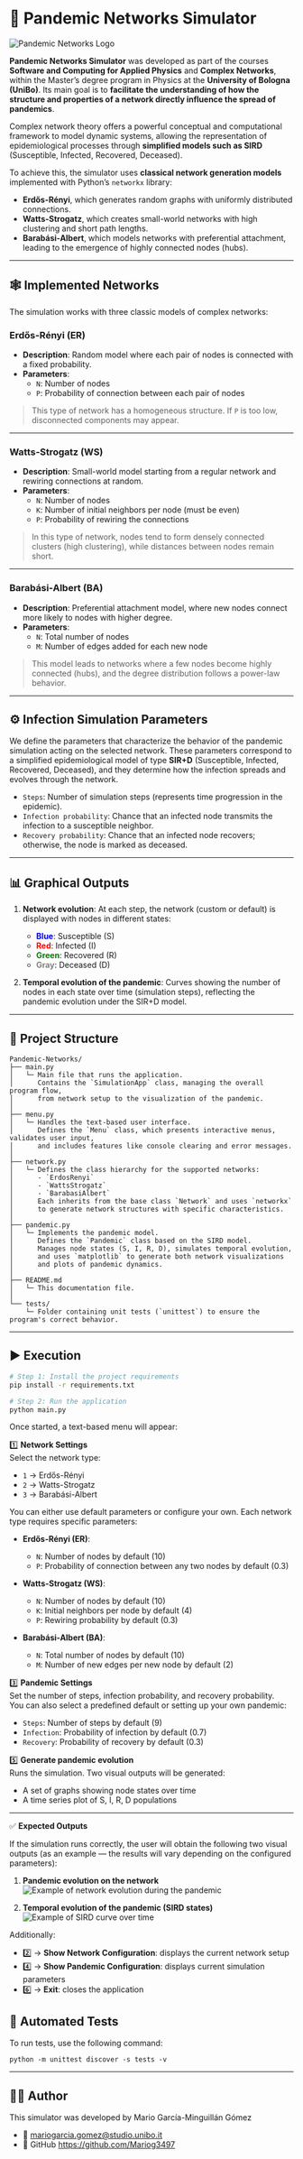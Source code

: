 # 🦠 Pandemic Networks Simulator

![Pandemic Networks Logo](image/logo.png)

**Pandemic Networks Simulator** was developed as part of the courses **Software and Computing for Applied Physics** and **Complex Networks**, within the Master’s degree program in Physics at the **University of Bologna (UniBo)**. Its main goal is to **facilitate the understanding of how the structure and properties of a network directly influence the spread of pandemics**.

Complex network theory offers a powerful conceptual and computational framework to model dynamic systems, allowing the representation of epidemiological processes through **simplified models such as SIRD** (Susceptible, Infected, Recovered, Deceased).

To achieve this, the simulator uses **classical network generation models** implemented with Python’s `networkx` library:
- **Erdős-Rényi**, which generates random graphs with uniformly distributed connections.
- **Watts-Strogatz**, which creates small-world networks with high clustering and short path lengths.
- **Barabási-Albert**, which models networks with preferential attachment, leading to the emergence of highly connected nodes (hubs).

---

## 🕸️ Implemented Networks

The simulation works with three classic models of complex networks:

### Erdős-Rényi (ER)

- **Description**: Random model where each pair of nodes is connected with a fixed probability.
- **Parameters**:
  - `N`: Number of nodes  
  - `P`: Probability of connection between each pair of nodes

> This type of network has a homogeneous structure. If `P` is too low, disconnected components may appear.

---

### Watts-Strogatz (WS)

- **Description**: Small-world model starting from a regular network and rewiring connections at random.
- **Parameters**:
  - `N`: Number of nodes  
  - `K`: Number of initial neighbors per node (must be even)  
  - `P`: Probability of rewiring the connections

> In this type of network, nodes tend to form densely connected clusters (high clustering), while distances between nodes remain short.

---

### Barabási-Albert (BA)

- **Description**: Preferential attachment model, where new nodes connect more likely to nodes with higher degree.
- **Parameters**:
  - `N`: Total number of nodes  
  - `M`: Number of edges added for each new node

> This model leads to networks where a few nodes become highly connected (hubs), and the degree distribution follows a power-law behavior.

---

## ⚙️ Infection Simulation Parameters

We define the parameters that characterize the behavior of the pandemic simulation acting on the selected network. These parameters correspond to a simplified epidemiological model of type **SIR+D** (Susceptible, Infected, Recovered, Deceased), and they determine how the infection spreads and evolves through the network.

- `Steps`: Number of simulation steps (represents time progression in the epidemic).
- `Infection probability`: Chance that an infected node transmits the infection to a susceptible neighbor.
- `Recovery probability`: Chance that an infected node recovers; otherwise, the node is marked as deceased.

---

## 📊 Graphical Outputs

1. **Network evolution**: At each step, the network (custom or default) is displayed with nodes in different states:  
   - <span style="color:blue;"><strong>Blue</strong></span>: Susceptible (S)  
   - <span style="color:red;"><strong>Red</strong></span>: Infected (I)  
   - <span style="color:green;"><strong>Green</strong></span>: Recovered (R)  
   - <span style="color:gray;"><strong>Gray</strong></span>: Deceased (D)

2. **Temporal evolution of the pandemic**: Curves showing the number of nodes in each state over time (simulation steps), reflecting the pandemic evolution under the SIR+D model.

---

## 📁 Project Structure

```
Pandemic-Networks/
├── main.py
│   └─ Main file that runs the application.
│      Contains the `SimulationApp` class, managing the overall program flow,
│      from network setup to the visualization of the pandemic.
│
├── menu.py
│   └─ Handles the text-based user interface.
│      Defines the `Menu` class, which presents interactive menus, validates user input,
│      and includes features like console clearing and error messages.
│
├── network.py
│   └─ Defines the class hierarchy for the supported networks:
│      - `ErdosRenyi`
│      - `WattsStrogatz`
│      - `BarabasiAlbert`
│      Each inherits from the base class `Network` and uses `networkx`
│      to generate network structures with specific characteristics.
│
├── pandemic.py
│   └─ Implements the pandemic model.
│      Defines the `Pandemic` class based on the SIRD model.
│      Manages node states (S, I, R, D), simulates temporal evolution,
│      and uses `matplotlib` to generate both network visualizations
│      and plots of pandemic dynamics.
│
├── README.md
│   └─ This documentation file.
│
└── tests/
    └─ Folder containing unit tests (`unittest`) to ensure the program's correct behavior.
```

---

## ▶️ Execution

```bash
# Step 1: Install the project requirements
pip install -r requirements.txt

# Step 2: Run the application
python main.py
```

Once started, a text-based menu will appear:

1️⃣ **Network Settings**  
Select the network type:
- `1` → Erdős-Rényi  
- `2` → Watts-Strogatz  
- `3` → Barabási-Albert  

You can either use default parameters or configure your own.
Each network type requires specific parameters:

- **Erdős-Rényi (ER)**:
  - `N`: Number of nodes by default (10)
  - `P`: Probability of connection between any two nodes by default (0.3)

- **Watts-Strogatz (WS)**:
  - `N`: Number of nodes by default (10)
  - `K`: Initial neighbors per node by default (4)
  - `P`: Rewiring probability by default (0.3)

- **Barabási-Albert (BA)**:
  - `N`: Total number of nodes by default (10)  
  - `M`: Number of new edges per new node by default (2)

3️⃣ **Pandemic Settings**  
Set the number of steps, infection probability, and recovery probability.  
You can also select a predefined default or setting up your own pandemic:
  - `Steps`: Number of steps by default (9)
  - `Infection`: Probability of infection by default (0.7)
  - `Recovery`: Probability of recovery by default (0.3)


5️⃣ **Generate pandemic evolution**  
Runs the simulation. Two visual outputs will be generated:
- A set of graphs showing node states over time
- A time series plot of S, I, R, D populations

---

✅ **Expected Outputs**

If the simulation runs correctly, the user will obtain the following two visual outputs (as an example — the results will vary depending on the configured parameters):

1. **Pandemic evolution on the network**  
![Example of network evolution during the pandemic](image/evolucion_nodos_ejemplo.png)


2. **Temporal evolution of the pandemic (SIRD states)**  
  ![Example of SIRD curve over time](image/evolucion_pandemia_ejemplo.png)

Additionally:
- 2️⃣ → **Show Network Configuration**: displays the current network setup  
- 4️⃣ → **Show Pandemic Configuration**: displays current simulation parameters  
- 6️⃣ → **Exit**: closes the application
 
## 🧪 Automated Tests  

To run tests, use the following command:
```
python -m unittest discover -s tests -v
```

---

## 👨‍💻 Author

This simulator was developed by Mario García-Minguillán Gómez  
- 📧 mariogarcia.gomez@studio.unibo.it
- 🔗 GitHub https://github.com/Mariog3497